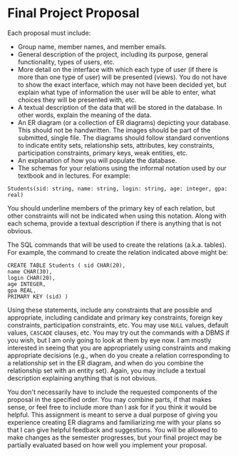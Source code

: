 # Final Project Proposal

Each proposal must include:
* Group name, member names, and member emails.
* General description of the project, including its purpose, general functionality, types of users, etc.
* More detail on the interface with which each type of user (if there is more than one type of user) will be presented (views). You do not have to show the exact interface, which may not have been decided yet, but explain what type of information the user will be able to enter, what choices they will be presented with, etc.
* A textual description of the data that will be stored in the database. In other words, explain the meaning of the data.
* An ER diagram (or a collection of ER diagrams) depicting your database. This should not be handwritten. The images should be part 	of the submitted, single file. The diagrams should follow standard conventions to indicate entity sets, relationship sets, attributes, 	key constraints, participation constraints, primary keys, weak entities, etc. 
* An explanation of how you will populate the database.
* The schemas 	for your relations using the informal notation used by our textbook 	and in lectures.  For example:

```
Students(sid: string, name: string, login: string, age: integer, gpa: real)
```

You should underline members of the primary key of each relation, but other constraints will not be indicated when using this notation. Along with each schema, provide a textual description if there is anything that is not obvious.

The SQL 	commands that will be used to create the relations (a.k.a. tables). 	For example, the command to create the relation indicated above 	might be:

```
CREATE TABLE Students ( sid CHAR(20),
name CHAR(30),
login CHAR(20),
age INTEGER,
gpa REAL,
PRIMARY KEY (sid) )
```

Using these statements, include any constraints that are possible and appropriate, including candidate and primary key constraints, foreign key constraints, participation constraints, etc. You may use `NULL` values, default values, `CASCADE` clauses, etc. You may try out the commands with a DBMS if you wish, but I am only going to look at them by eye now. I am mostly interested in seeing that you are appropriately using constraints and making appropriate decisions (e.g., when do you create a relation corresponding to a relationship set in the ER diagram, and when do you combine the relationship set with an entity set). Again, you may include a textual description explaining anything that is not obvious.

You don't necessarily have to include the requested components of the proposal in the specified order. You may combine parts, if that makes sense, or feel free to include more than I ask for if you think it would be helpful. This assignment is meant to serve a dual purpose of giving you experience creating ER diagrams and familiarizing me with your plans so that I can give helpful feedback and suggestions. You will be allowed to make changes as the semester progresses, but your final project may be partially evaluated based on how well you implement your proposal.


